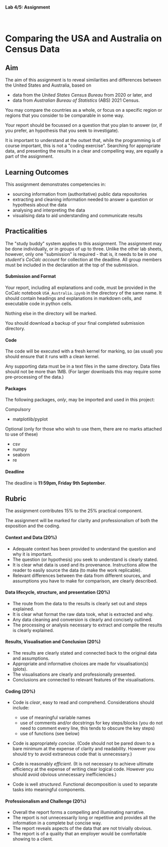 <h4>Lab 4/5: Assignment</h4><br>

# Comparing the USA and Australia on Census Data

## Aim

The aim of this assignment is to reveal similarities and differences between the United States and Australia, based on

* data from the _United States Census Bureau_ from 2020 or later, and
* data from _Australian Bureau of Statistics_ (ABS) 2021 Census.

You may compare the countries as a whole, or focus on a specific region or regions that you consider to be comparable in some way.

Your report should be focussed on a question that you plan to answer (or, if you prefer, an hypothesis that you seek to investigate).

It is important to understand at the outset that, while the programming is of course important, this is not a "coding exercise". Searching for appropriate data, and presenting the results in a clear and compelling way, are equally a part of the assignment.

## Learning Outcomes

This assignment demonstrates competencies in:

* sourcing information from (authoritative) public data repositories
* extracting and cleaning information needed to answer a question or hypothesis about the data
* analysing and interpreting the data
* visualising data to aid understanding and communicate results

## Practicalities

The "study buddy" system applies to this assignment. The assignment may be done individually, or in groups of up to three. Unlike the other lab sheets, however, only one "submission" is required \- that is, it needs to be in _one student's CoCalc account_ for collection at the deadline. All group members must be included in the declaration at the top of the submission.

#### Submission and Format

Your report, including all explanations and code, must be provided in the CoCalc notebook `USA_Australia.ipynb` in the directory of the same name. It should contain headings and explanations in markdown cells, and executable code in python cells.

Nothing else in the directory will be marked.

You should download a backup of your final completed submission directory.

#### Code

The code will be executed with a fresh kernel for marking, so (as usual) you should ensure that it runs with a clean kernel.

Any supporting data must be in a text files in the same directory. Data files should not be more than 1MB. (For larger downloads this may require some pre-processing of the data.)

#### Packages

The following packages, _only_, may be imported and used in this project:

Compulsory

* matplotlib/pyplot

Optional \(only for those who wish to use them, there are no marks attached to use of these\)

* csv
* numpy
* seaborn
* re

#### Deadline

The deadline is **11:59pm, Friday 9th September**.

## Rubric

The assignment contributes 15% to the 25% practical component.

The assignment will be marked for clarity and professionalism of both the exposition and the coding.

#### Context and Data \(20%\)

- Adequate context has been provided to understand the question and why it is important.
- The question \(or hypothesis\) you seek to understand is clearly stated.
- It is clear what data is used and its provenance. Instructions allow the reader to easily source the data \(to make the work replicable\). 
- Relevant differences between the data from different sources, and assumptions you have to make for comparison, are clearly described.

#### Data lifecycle, structure, and presentation (20%)

- The route from the data to the results is clearly set out and steps explained.
- It is clear what format the raw data took, what is extracted and why.
- Any data cleaning and conversion is clearly and concisely outlined. 
- The processing or analysis necessary to extract and compile the results is clearly explained.

#### Results, Visualisation and Conclusion \(20%\)

- The results are clearly stated and connected back to the original data and assumptions.
- Appropriate and informative choices are made for visualisation\(s\) \(plots\).
- The visualisations are clearly and professionally presented.
- Conclusions are connected to relevant features of the visualisations.

#### Coding \(20%\)

- Code is _clear_, easy to read and comprehend. Considerations should include:
  - use of meaningful variable names
  - use of comments and/or docstrings for key steps/blocks \(you do not need to comment every line, this tends to obscure the key steps\)
  - use of functions \(see below\)

- Code is appropriately _concise_. \(Code should not be pared down to a bare minimum at the expense of clarity and readability. However you should try to avoid extraneous code that is unnecessary.\)

- Code is reasonably _efficient_. \(It is not necessary to achieve ultimate efficiency at the expense of writing clear logical code. However you should avoid obvious unnecessary inefficiencies.\)

- Code is well _structured_. Functional decomposition is used to separate tasks into meaningful components.

#### Professionalism and Challenge \(20%\)

- Overall the report forms a compelling and illuminating narrative.
- The report is not unnecessarily long or repetitive and provides all the information in a complete but concise way.
- The report reveals aspects of the data that are not trivially obvious.
- The report is of a quality that an employer would be comfortable showing to a client.

